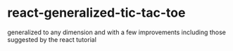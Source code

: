 # react-generalized-tic-tac-toe
generalized to any dimension and with a few improvements including those suggested by the react tutorial
